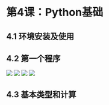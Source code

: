 # 第4课：Python基础

## 4.1 环境安装及使用

## 4.2 第一个程序
![](https://img3.doubanio.com/view/photo/l/public/p2533823201.webp)
![](https://img3.doubanio.com/view/photo/l/public/p2533823203.webp)
![](https://img3.doubanio.com/view/photo/l/public/p2533823204.webp)
![](https://img3.doubanio.com/view/photo/l/public/p2533823200.webp)

## 4.3 基本类型和计算
![]()
